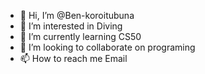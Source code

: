 - 👋 Hi, I’m @Ben-koroitubuna
- 👀 I’m interested in Diving
- 🌱 I’m currently learning CS50
- 💞️ I’m looking to collaborate on programing
- 📫 How to reach me Email

<!---
Ben-koroitubuna/Ben-koroitubuna is a ✨ special ✨ repository because its `README.md` (this file) appears on your GitHub profile.
You can click the Preview link to take a look at your changes.
--->
